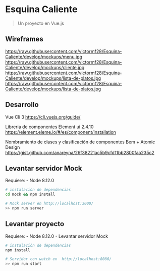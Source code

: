 # Esquina Caliente

> Un proyecto en Vue.js


## Wireframes
https://raw.githubusercontent.com/victormf28/Esquina-Caliente/develop/mockups/menu.jpg
https://raw.githubusercontent.com/victormf28/Esquina-Caliente/develop/mockups/cliente.jpg
https://raw.githubusercontent.com/victormf28/Esquina-Caliente/develop/mockups/lista-de-platos.jpg
https://raw.githubusercontent.com/victormf28/Esquina-Caliente/develop/mockups/lista-de-platos.jpg


## Desarrollo
Vue Cli 3
https://cli.vuejs.org/guide/

Libreria de componentes Element ui 2.4.10
https://element.eleme.io/#/es/component/installation

Nombramiento de clases y clasificación de componentes Bem + Atomic Design
https://gist.github.com/anareyna/26f38221ac5b9cfd11bb2800faa235c2


## Levantar servidor Mock
Requiere: 
    - Node 8.12.0
``` bash
# instalación de dependencias
cd mock && npm install 

# Mock server en http://localhost:3000/
>> npm run server
```

## Levantar proyecto
Requiere: 
    - Node 8.12.0
    - Levantar servidor Mock
``` bash
# instalación de dependencias
npm install 

# Servidor con watch en  http://localhost:8080/
>> npm run start
```


